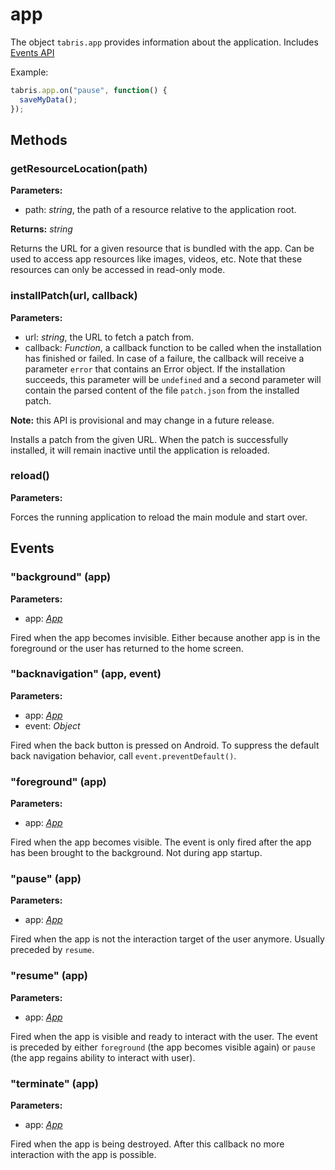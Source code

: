 # app

The object `tabris.app` provides information about the application.
Includes [Events API](Events.md)

Example:

```js
tabris.app.on("pause", function() {
  saveMyData();
});
```

## Methods

### getResourceLocation(path)



**Parameters:** 

- path: *string*, the path of a resource relative to the application root.

**Returns:** *string*

Returns the URL for a given resource that is bundled with the app. Can be used to access app resources like images, videos, etc. Note that these resources can only be accessed in read-only mode.


### installPatch(url, callback)



**Parameters:** 

- url: *string*, the URL to fetch a patch from.
- callback: *Function*, a callback function to be called when the installation has finished or failed. In case of a failure, the callback will receive a parameter `error` that contains an Error object. If the installation succeeds, this parameter will be `undefined` and a second parameter will contain the parsed content of the file `patch.json` from the installed patch.


**Note:** this API is provisional and may change in a future release.

Installs a patch from the given URL. When the patch is successfully installed, it will remain inactive until the application is reloaded.


### reload()



**Parameters:** 



Forces the running application to reload the main module and start over.



## Events

### "background" (app)

**Parameters:** 

- app: *[App](App.md)*

Fired when the app becomes invisible. Either because another app is in the foreground or the user has returned to the home screen.


### "backnavigation" (app, event)

**Parameters:** 

- app: *[App](App.md)*
- event: *Object*

Fired when the back button is pressed on Android. To suppress the default back navigation behavior, call `event.preventDefault()`.


### "foreground" (app)

**Parameters:** 

- app: *[App](App.md)*

Fired when the app becomes visible. The event is only fired after the app has been brought to the background. Not during app startup.


### "pause" (app)

**Parameters:** 

- app: *[App](App.md)*

Fired when the app is not the interaction target of the user anymore. Usually preceded by `resume`.


### "resume" (app)

**Parameters:** 

- app: *[App](App.md)*

Fired when the app is visible and ready to interact with the user. The event is preceded by either `foreground` (the app becomes visible again) or `pause` (the app regains ability to interact with user).


### "terminate" (app)

**Parameters:** 

- app: *[App](App.md)*

Fired when the app is being destroyed. After this callback no more interaction with the app is possible.


